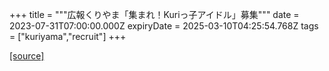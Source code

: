 +++
title = """広報くりやま「集まれ！Kuriっ子アイドル」募集"""
date = 2023-07-31T07:00:00.000Z
expiryDate = 2025-03-10T04:25:54.768Z
tags = ["kuriyama","recruit"]
+++


[[source]](https://www.town.kuriyama.hokkaido.jp/site/koho/23257.html)
